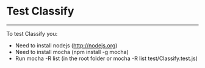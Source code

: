 Test Classify
======================================================

---

To test Classify you:

* Need to install nodejs (http://nodejs.org)
* Need to install mocha (npm install -g mocha)
* Run mocha -R list (in the root folder or mocha -R list test/Classify.test.js)